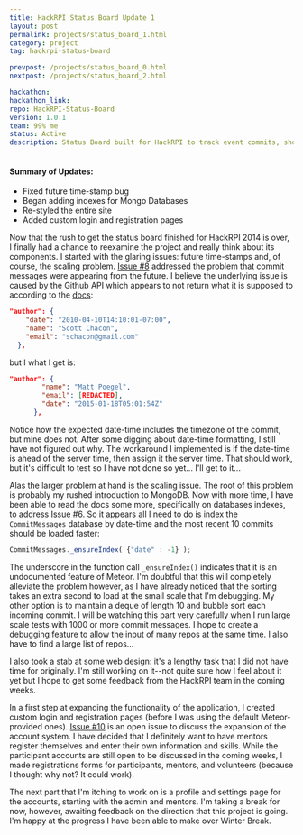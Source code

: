 ```yaml
---
title: HackRPI Status Board Update 1
layout: post
permalink: projects/status_board_1.html
category: project
tag: hackrpi-status-board

prevpost: /projects/status_board_0.html
nextpost: /projects/status_board_2.html

hackathon:
hackathon_link:
repo: HackRPI-Status-Board
version: 1.0.1
team: 99% me
status: Active
description: Status Board built for HackRPI to track event commits, show event announcements, and provide a mentoring system.
---
```


#### Summary of Updates:

* Fixed future time-stamp bug
* Began adding indexes for Mongo Databases
* Re-styled the entire site
* Added custom login and registration pages

Now that the rush to get the status board finished for HackRPI 2014 is over, I finally had a chance to reexamine the project and really think about its components. I started with the glaring issues: future time-stamps and, of course, the scaling problem. [Issue #8](https://github.com/mpoegel/HackRPI-Status-Board/issues/8) addressed the problem that commit messages were appearing from the future. I believe the underlying issue is caused by the Github API which appears to not return what it is supposed to according to the [docs](https://developer.github.com/v3/git/commits/):

```json
"author": {
    "date": "2010-04-10T14:10:01-07:00",
    "name": "Scott Chacon",
    "email": "schacon@gmail.com"
  },
```

but I what I get is:

```json
"author": {
        "name": "Matt Poegel",
        "email": [REDACTED],
        "date": "2015-01-18T05:01:54Z"
      },
```

Notice how the expected date-time includes the timezone of the commit, but mine does not. After some digging about date-time formatting, I still have not figured out why. The workaround I implemented is if the date-time is ahead of the server time, then assign it the server time. That should work, but it's difficult to test so I have not done so yet... I'll get to it...

Alas the larger problem at hand is the scaling issue. The root of this problem is probably my rushed introduction to MongoDB. Now with more time, I have been able to read the docs some more, specifically on databases indexes, to address [Issue #6](https://github.com/mpoegel/HackRPI-Status-Board/issues/6). So it appears all I need to do is index the `CommitMessages` database by date-time and the most recent 10 commits should be loaded faster:

```javascript
CommitMessages._ensureIndex( {"date" : -1} );
```

The underscore in the function call `_ensureIndex()` indicates that it is an undocumented feature of Meteor. I'm doubtful that this will completely alleviate the problem however, as I have already noticed that the sorting takes an extra second to load at the small scale that I'm debugging. My other option is to maintain a deque of length 10 and bubble sort each incoming commit. I will be watching this part very carefully when I run large scale tests with 1000 or more commit messages. I hope to create a debugging feature to allow the input of many repos at the same time. I also have to find a large list of repos...

I also took a stab at some web design: it's a lengthy task that I did not have time for originally. I'm still working on it--not quite sure how I feel about it yet but I hope to get some feedback from the HackRPI team in the coming weeks.

In a first step at expanding the functionality of the application, I created custom login and registration pages (before I was using the default Meteor-provided ones). [Issue #10](https://github.com/mpoegel/HackRPI-Status-Board/issues/10) is an open issue to discuss the expansion of the account system. I have decided that I definitely want to have mentors register themselves and enter their own information and skills. While the participant accounts are still open to be discussed in the coming weeks, I made registrations forms for participants, mentors, and volunteers (because I thought why not? It could work).

The next part that I'm itching to work on is a profile and settings page for the accounts, starting with the admin and mentors. I'm taking a break for now, however, awaiting feedback on the direction that this project is going. I'm happy at the progress I have been able to make over Winter Break.
